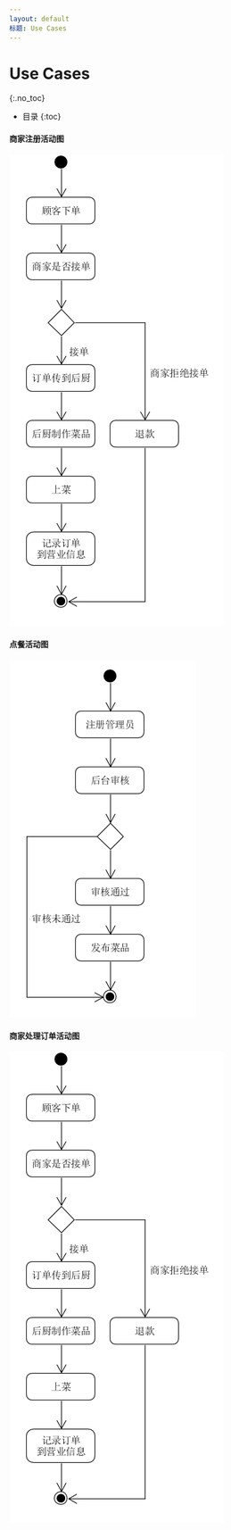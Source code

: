```yaml
---
layout: default
标题: Use Cases
---
```


# Use Cases
{:.no_toc}

* 目录
{:toc}

#### 商家注册活动图
![](UseCaseIMG/商家处理活动图.png)

#### 点餐活动图
![](UseCaseIMG/注册活动图.png)

#### 商家处理订单活动图
![](UseCaseIMG/商家处理活动图.png)
